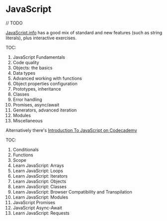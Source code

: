 # JavaScript

// TODO

[JavaScript.info](https://javascript.info) has a good mix of standard and new features (such as string literals), plus interactive exercises.

TOC:

1. JavaScript Fundamentals
2. Code quality
3. Objects: the basics
4. Data types
5. Advanced working with functions
6. Object properties configuration
7. Prototypes, inheritance
8. Classes
9. Error handling
10. Promises, async/await
11. Generators, advanced iteration
12. Modules
13. Miscellaneous

Alternatively there's [Introduction To JavaScript on Codecademy](https://www.codecademy.com/learn/introduction-to-javascript)

TOC:

1. Conditionals
2. Functions
3. Scope
4. Learn JavaScript: Arrays
5. Learn JavaScript: Loops
6. Learn JavaScript: Iterators
7. Learn JavaScript: Objects
8. Learn JavaScript: Classes
9. Learn JavaScript: Browser Compatibility and Transpilation
10. Learn JavaScript: Modules
11. JavaScript Promises
12. JavaScript Async-Await
13. Learn JavaScript: Requests
